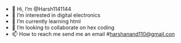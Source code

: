 - 👋 Hi, I’m @Harsh1141144
- 👀 I’m interested in digital electronics
- 🌱 I’m currently learning html
- 💞️ I’m looking to collaborate on hex coding
- 📫 How to reach me send me an email #harshanand110@gmail.con

<!---
Harsh1141144/Harsh1141144 is a ✨ special ✨ repository because its `README.md` (this file) appears on your GitHub profile.
You can click the Preview link to take a look at your changes.
--->
